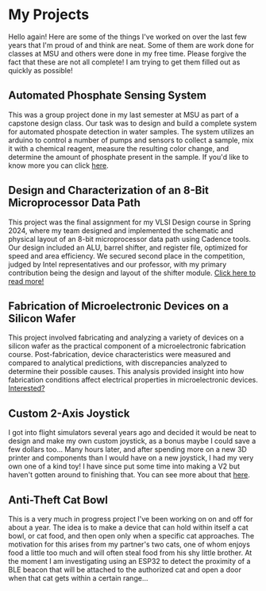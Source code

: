 # My Projects
Hello again! Here are some of the things I've worked on over the last few years that I'm proud of and think are neat. Some of them are work done for classes at MSU and others were done in my free time. Please forgive the fact that these are not all complete! I am trying to get them filled out as quickly as possible!

## Automated Phosphate Sensing System
This was a group project done in my last semester at MSU as part of a capstone design class. Our task was to design and build a complete system for automated phospate detection in water samples. The system utilizes an arduino to control a number of pumps and sensors to collect a sample, mix it with a chemical reagent, measure the resulting color change, and determine the amount of phosphate present in the sample. If you'd like to know more you can click [here](CapstoneProject.md).

## Design and Characterization of an 8-Bit Microprocessor Data Path
This project was the final assignment for my VLSI Design course in Spring 2024, where my team designed and implemented the schematic and physical layout of an 8-bit microprocessor data path using Cadence tools. Our design included an ALU, barrel shifter, and register file, optimized for speed and area efficiency. We secured second place in the competition, judged by Intel representatives and our professor, with my primary contribution being the design and layout of the shifter module. [Click here to read more!](8-Bit_Datapath.md)

## Fabrication of Microelectronic Devices on a Silicon Wafer
This project involved fabricating and analyzing a variety of devices on a silicon wafer as the practical component of a microelectronic fabrication course. Post-fabrication, device characteristics were measured and compared to analytical predictions, with discrepancies analyzed to determine their possible causes. This analysis provided insight into how fabrication conditions affect electrical properties in microelectronic devices. [Interested?](Microelectronics_Fabrication.md)

## Custom 2-Axis Joystick
I got into flight simulators several years ago and decided it would be neat to design and make my own custom joystick, as a bonus maybe I could save a few dollars too... Many hours later, and after spending more on a new 3D printer and components than I would have on a new joystick, I had my very own one of a kind toy! I have since put some time into making a V2 but haven't gotten around to finishing that. You can see more about that [here]().

## Anti-Theft Cat Bowl
This is a very much in progress project I've been working on on and off for about a year. The idea is to make a device that can hold within itself a cat bowl, or cat food, and then open only when a specific cat approaches. The motivation for this arises from my partner's two cats, one of whom enjoys food a little too much and will often steal food from his shy little brother. At the moment I am investigating using an ESP32 to detect the proximity of a BLE beacon that will be attached to the authorized cat and open a door when that cat gets within a certain range...
